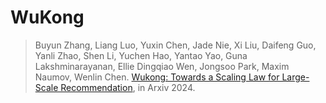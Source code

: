 # WuKong

> Buyun Zhang, Liang Luo, Yuxin Chen, Jade Nie, Xi Liu, Daifeng Guo, Yanli Zhao, Shen Li, Yuchen Hao, Yantao Yao, Guna Lakshminarayanan, Ellie Dingqiao Wen, Jongsoo Park, Maxim Naumov, Wenlin Chen. [Wukong: Towards a Scaling Law for Large-Scale Recommendation](https://arxiv.org/abs/2403.02545), in Arxiv 2024.